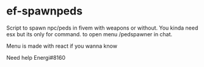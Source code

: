 # ef-spawnpeds

Script to spawn npc/peds in fivem with weapons or without. You kinda need esx but its only for command.
to open menu /pedspawner in chat.

Menu is made with react if you wanna know

Need help Energi#8160
